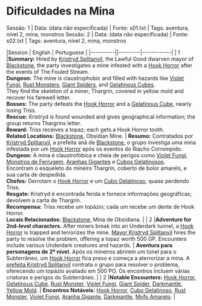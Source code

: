 # Dificuldades na Mina

Sessão: 1 | Data: (data não especificada) | Fonte: s01.txt | Tags: aventura, nível 2, mina, monstros
Sessão: 2 | Data: (data não especificada) | Fonte: s02.txt | Tags: aventura, nível 2, mina, monstros



|Session | English | Portuguese |
|----------||---------|------------|
| 1 |**Summary:** Hired by [Kristryd Splitanvil](kristryd_splitanvil.md), the Lawful Good dwarven mayor of [Blackstone](location_blackstone.md), the party investigates a mine infested with a [Hook Horror](monster_hook_horror.md) after the events of The Fouled Stream.<br>**Dungeon:** The mine is claustrophobic and filled with hazards like [Violet Fungi](monster_violet_fungus.md), [Rust Monsters](monster_rust_monster.md), [Giant Spiders](monster_giant_spider.md), and [Gelatinous Cubes](monster_gelatinous_cube.md).<br>They find the skeleton of a miner, Thargrin, covered in yellow mold and recover his farewell letter.<br>**Bosses:** The party defeats the [Hook Horror](monster_hook_horror.md) and a [Gelatinous Cube](monster_gelatinous_cube.md), nearly losing Triss.<br>**Rescue:** Kristryd is found wounded and gives geographical information; the group returns Thargrins letter.<br>**Reward:** Triss receives a topaz; each gets a Hook Horror tooth.<br>**Related Locations:** [Blackstone](location_blackstone.md), Obsidian Mine. | **Resumo:** Contratados por [Kristryd Splitanvil](kristryd_splitanvil.md), a prefeita anã de [Blackstone](location_blackstone.md), o grupo investiga uma mina infestada por um [Hook Horror](monster_hook_horror.md) após os eventos do Riacho Corrompido.<br>**Dungeon:** A mina é claustrofóbica e cheia de perigos como [Violet Fungi](monster_violet_fungus.md), [Monstros de Ferrugem](monster_rust_monster.md), [Aranhas Gigantes](monster_giant_spider.md) e [Cubos Gelatinosos](monster_gelatinous_cube.md).<br>Encontram o esqueleto do mineiro Thargrin, coberto de bolor amarelo, e sua carta de despedida.<br>**Chefes:** Derrotam o [Hook Horror](monster_hook_horror.md) e um [Cubo Gelatinoso](monster_gelatinous_cube.md), quase perdendo Triss.<br>**Resgate:** Kristryd é encontrada ferida e fornece informações geográficas; devolvem a carta de Thargrin.<br>**Recompensa:** Triss recebe um topázio; cada um recebe um dente de Hook Horror.<br>**Locais Relacionados:** [Blackstone](location_blackstone.md), Mina de Obsidiana. |
| 2 |**Adventure for 2nd-level characters.** After miners break into an Underdark tunnel, a [Hook Horror](hook_horror.md) is trapped and terrorizes the mine. [Mayor Kristryd Splitanvil](kristryd_splitanvil.md) hires the party to resolve the problem, offering a topaz worth 500 GP. Encounters include various Underdark creatures and hazards. | **Aventura para personagens de 2º nível.** Após os mineiros abrirem um túnel para o Subterrâneo, um [Hook Horror](hook_horror.md) fica preso e começa a aterrorizar a mina. A [prefeita Kristryd Splitanvil](kristryd_splitanvil.md) contrata o grupo para resolver o problema, oferecendo um topázio avaliado em 500 PO. Os encontros incluem várias criaturas e perigos do Subterrâneo. |
| 2 |**Notable Encounters:** [Hook Horror](hook_horror.md), [Gelatinous Cube](gelatinous_cube.md), [Rust Monster](rust_monster.md), [Violet Fungi](violet_fungi.md), [Giant Spider](giant_spider.md), [Darkmantle](darkmantle.md), [Yellow Mold](yellow_mold.md). | **Encontros Notáveis:** [Hook Horror](hook_horror.md), [Cubo Gelatinoso](gelatinous_cube.md), [Rust Monster](rust_monster.md), [Violet Fungi](violet_fungi.md), [Aranha Gigante](giant_spider.md), [Darkmantle](darkmantle.md), [Mofo Amarelo](yellow_mold.md). |



















